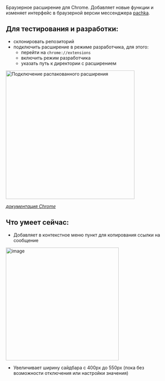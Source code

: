 Браузерное расширение для Chrome.
Добавляет новые функции и изменяет интерфейс в браузерной версии мессенджера [pachka](https://www.pachca.com/).

## Для тестирования и разработки:
- склонировать репозиторий
- подключить расширение в режиме разработчика, для этого:
  - перейти на `chrome://extensions`
  - включить режим разработчика
  - указать путь к директории с расширением

<img alt="Подключение распакованного расширения" src="https://wd.imgix.net/image/BhuKGJaIeLNPW9ehns59NfwqKxF2/BzVElZpUtNE4dueVPSp3.png?auto=format&w=800" alt="drawing" style="width:400px;"/>

_[документация Chrome](https://developer.chrome.com/docs/extensions/mv3/getstarted/development-basics/#load-unpacked)_


## Что умеет сейчас:

- Добавляет в контекстное меню пункт для копирования ссылки на сообщение

<img width="351" alt="image" src="https://user-images.githubusercontent.com/5159105/209655392-77ef5d28-b791-4a1c-805f-3b1477984505.png">

- Увеличивает ширину сайдбара c 400px до 550px (пока без возможности отключения или настройки значения)
